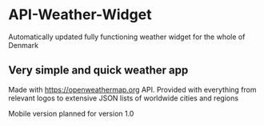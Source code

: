 # API-Weather-Widget
Automatically updated fully functioning weather widget for the whole of Denmark

## Very simple and quick weather app

Made with https://openweathermap.org API. 
Provided with everything from relevant logos to extensive JSON lists of worldwide cities and regions

Mobile version planned for version 1.0
